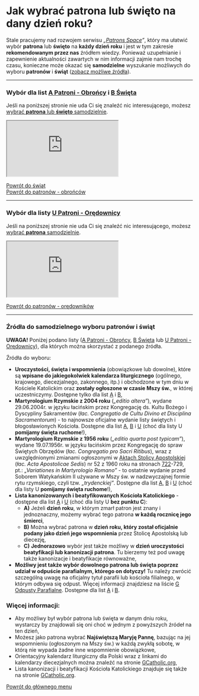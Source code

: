 # Jak wybrać patrona lub święto na dany dzień roku?

Stale pracujemy nad rozwojem serwisu _„[Patrons Space](http://pl.patrons.space)”_, który ma ułatwić wybór **patrona** lub **święto** na **każdy dzień roku** i jest w tym zakresie **rekomendowanym przez nas** źródłem wiedzy. Ponieważ uzupełnianie i zapewnienie aktualności zawartych w nim informacji zajmie nam trochę czasu, konieczne może okazać się **samodzielne** wyszukanie możliwych do wyboru **patronów** i **świąt** ([zobacz możliwe źródła](jak_wybrac_patrona_lub_swieto_na_dany_dzien_roku.md#zrodla-wyboru-patronow-lub-swiat)).

---
<div id="swieta-na-dzis"></div>
<div id="patroni-obroncy-na-dzis"></div>

### Wybór dla list [<span class="status status-list"><span class="status status-blue">A</span> Patroni - Obrońcy</span>](patroni_obroncy.md) i [<span class="status status-list"><span class="status status-white">B</span> Święta</span>](swieta.md)
Jeśli na poniższej stronie nie uda Ci się znaleźć nic interesującego, możesz [wybrać **patrona** lub **święto** samodzielnie](jak_wybrac_patrona_lub_swieto_na_dany_dzien_roku.md#zrodla-wyboru-patronow-lub-swiat).
<iframe id="my-patrons-for-today" src="http://pl.patrons.space/dates/my-patrons?content-only=1"></iframe>
<br />

[Powrót do świąt](swieta.md)  
[Powrót do patronów - obrońców](patroni_obroncy.md)

---
<div id="patroni-oredownicy-na-dzis"></div>

### Wybór dla listy [<span class="status status-list"><span class="status status-red">U</span> Patroni - Orędownicy</span>](patroni_oredownicy.md)
Jeśli na poniższej stronie nie uda Ci się znaleźć nic interesującego, możesz [wybrać **patrona** samodzielnie](jak_wybrac_patrona_lub_swieto_na_dany_dzien_roku.md#zrodla-wyboru-patronow-lub-swiat).
<iframe id="my-patrons-without-movable-feasts-for-today" src="http://pl.patrons.space/dates/my-patrons-without-movable-feasts?content-only=1"></iframe>
<br />

[Powrót do patronów - orędowników](patroni_oredownicy.md)

---
<div id="zrodla-wyboru-patronow-lub-swiat"></div>

### Źródła do samodzielnego wyboru patronów i świąt
**UWAGA!** Poniżej podano listy ([<span class="status status-list"><span class="status status-blue">A</span> Patroni - Obrońcy</span>](patroni_obroncy.md), [<span class="status status-list"><span class="status status-white">B</span> Święta</span>](swieta.md) lub [<span class="status status-list"><span class="status status-red">U</span> Patroni - Orędownicy</span>](patroni_oredownicy.md)), dla których można skorzystać z podanego źródła.

Źródła do wyboru:
- **Uroczystości, święta i wspomnienia** (obowiązkowe lub dowolne), które są **wpisane do jakiegokolwiek kalendarza liturgicznego** (ogólnego, krajowego, diecezjalnego, zakonnego, itp.) i obchodzone w tym dniu w Kościele Katolickim oraz **zostały ogłoszone w czasie Mszy św.**, w której uczestniczymy. Dostępne tylko dla list [<span class="status status-blue">A</span>](patroni_obroncy.md) i [<span class="status status-white">B</span>](swieta.md),
- **Martyrologium Rzymskie z 2004 roku** (_„editio altera”_), wydane 29.06.2004r. w języku łacińskim przez Kongregację ds. Kultu Bożego i Dyscypliny Sakramentów (_łac. Congregatio de Cultu Divino et Disciplina Sacramentorum_) - to najnowsze oficjalne wydanie listy świętych i błogosławionych Kościoła. Dostępne dla list [<span class="status status-blue">A</span>](patroni_obroncy.md), [<span class="status status-white">B</span>](swieta.md) i [<span class="status status-red">U</span>](patroni_oredownicy.md) (choć dla listy U  **pomijamy święta ruchome**!),
- **Martyrologium Rzymskie z 1956 roku** (_„editio quarta post typicam”_), wydane 19.07.1956r. w języku łacińskim przez Kongregację do spraw Świętych Obrzędów (_łac. Congregatio pro Sacri Ritibus_), wraz z uwzględnionymi zmianami ogłoszonymi w [Aktach Stolicy Apostolskiej](http://www.vatican.va/archive/aas/index_sp.htm) (_łac. Acta Apostolicae Sedis_) nr 52 z 1960 roku na stronach [722](http://www.vatican.va/archive/aas/documents/AAS-52-1960-ocr.pdf#page=722)-729, pt.: _„Variationes in Martyrologio Romano”_ - to ostatnie wydanie przed Soborem Watykańskim II używane w Mszy św. w nadzwyczajnej formie rytu rzymskiego, czyli tzw. _„trydenckiej”_. Dostępne dla list [<span class="status status-blue">A</span>](patroni_obroncy.md), [<span class="status status-white">B</span>](swieta.md) i [<span class="status status-red">U</span>](patroni_oredownicy.md) (choć dla listy U  **pomijamy święta ruchome**!),
- **Lista kanonizowanych i beatyfikowanych Kościoła Katolickiego** - dostępne dla list [<span class="status status-blue">A</span>](patroni_obroncy.md) i [<span class="status status-red">U</span>](patroni_oredownicy.md) (choć dla listy U **bez punktu C**):
  - **A)** Jeżeli **dzień roku**, w którym zmarł patron jest znany i jednoznaczny, możemy wybrać tego patrona **w każdą rocznicę jego śmierci**,
  - **B)** Można wybrać patrona w **dzień roku, który został oficjalnie podany jako dzień jego wspomnienia** przez Stolicę Apostolską lub diecezję,
  - **C)** **Jednorazowo** wybór jest także możliwy w **dzień uroczystości beatyfikacji lub kanonizacji patrona**. Tu bierzemy też pod uwagę także kanonizacje i beatyfikacje równoważne,
- **Możliwy jest także wybór dowolnego patrona lub święta poprzez udział w odpuście parafialnym, którego on dotyczy!** Tu należy zwrócić szczególną uwagę na oficjalny tytuł parafii lub kościoła filialnego, w którym odbywa się odpust. Więcej informacji znajdziesz na liście [<span class="status status-list"><span class="status status-list">G</span> Odpusty Parafialne</span>](odpusty_parafialne.md). Dostępne dla list [<span class="status status-blue">A</span>](patroni_obroncy.md) i [<span class="status status-white">B</span>](swieta.md).

### Więcej informacji:
- Aby możliwy był wybór patrona lub święta w danym dniu roku, wystarczy by znajdowali się oni choć w jednym z powyższych źródeł na ten dzień,
- Możesz jako patrona wybrać **Najświętszą Maryję Pannę**, bazując na jej wspomnieniu (ogłoszonym na Mszy św.) w każdą zwykłą sobotę, w którą nie wypada żadne inne wspomnienie obowiązkowe,
- Orientacyjny kalendarz liturgiczny dla Polski wraz z linkami do kalendarzy diecezjalnych można znaleźć na stronie [GCatholic.org](http://www.gcatholic.org/calendar/2022/PL-pl.htm),
- Lista kanonizacji i beatyfikacji Kościoła Katolickiego znajduje się także na stronie [GCatholic.org](http://www.gcatholic.org/saints/index.htm).

[Powrót do głównego menu](index.md)
